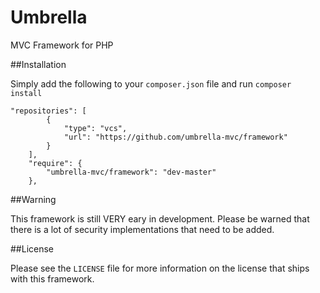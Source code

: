 Umbrella
=========

MVC Framework for PHP

##Installation

Simply add the following to your `composer.json` file and run `composer install`

```
"repositories": [
        {
            "type": "vcs",
            "url": "https://github.com/umbrella-mvc/framework"
        }
    ],
    "require": {
        "umbrella-mvc/framework": "dev-master"
    },
```
    
##Warning

This framework is still VERY eary in development. Please be warned that there is a lot of security implementations that need to be added.

##License

Please see the `LICENSE` file for more information on the license that ships with this framework.
